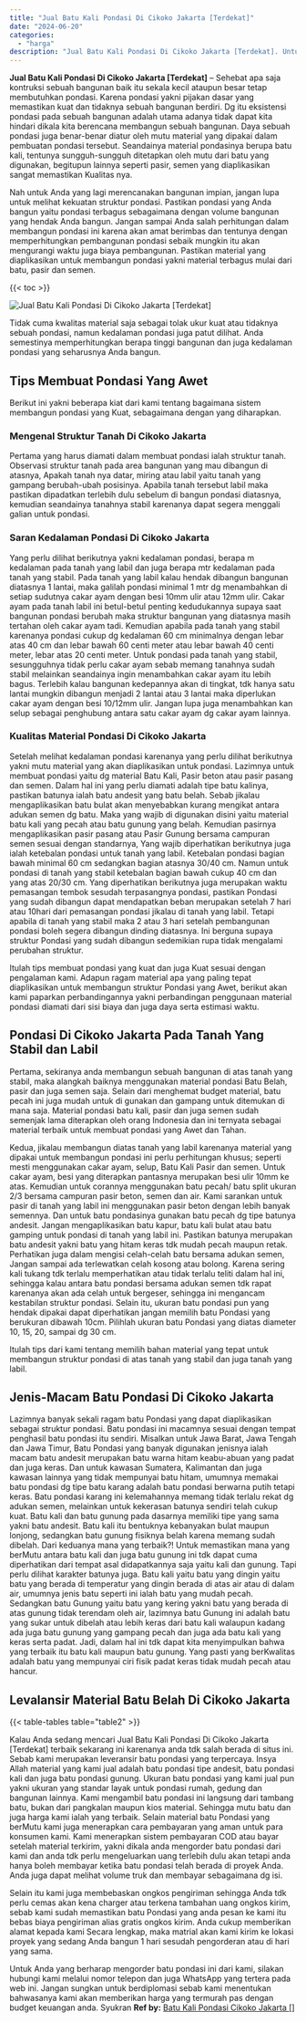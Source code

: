 ```yaml
---
title: "Jual Batu Kali Pondasi Di Cikoko Jakarta [Terdekat]"
date: "2024-06-20"
categories: 
  - "harga"
description: "Jual Batu Kali Pondasi Di Cikoko Jakarta [Terdekat]. Untuk Anda yang berharap mengorder batu pondasi ini dari kami, silakan hubungi kami melalui nomor telepo..."
---
```


**Jual Batu Kali Pondasi Di Cikoko Jakarta \[Terdekat\]** – Sehebat apa saja kontruksi sebuah bangunan baik itu sekala kecil ataupun besar tetap membutuhkan pondasi. Karena pondasi yakni pijakan dasar yang memastikan kuat dan tidaknya sebuah bangunan berdiri. Dg itu eksistensi pondasi pada sebuah bangunan adalah utama adanya tidak dapat kita hindari dikala kita berencana membangun sebuah bangunan. Daya sebuah pondasi juga benar-benar diatur oleh mutu material yang dipakai dalam pembuatan pondasi tersebut. Seandainya material pondasinya berupa batu kali, tentunya sungguh-sungguh ditetapkan oleh mutu dari batu yang digunakan, begitupun lainnya seperti pasir, semen yang diaplikasikan sangat memastikan Kualitas nya.

Nah untuk Anda yang lagi merencanakan bangunan impian, jangan lupa untuk melihat kekuatan struktur pondasi. Pastikan pondasi yang Anda bangun yaitu pondasi terbagus sebagaimana dengan volume bangunan yang hendak Anda bangun. Jangan sampai Anda salah perhitungan dalam membangun pondasi ini karena akan amat berimbas dan tentunya dengan memperhitungkan pembangunan pondasi sebaik mungkin itu akan mengurangi waktu juga biaya pembangunan. Pastikan material yang diaplikasikan untuk membangun pondasi yakni material terbagus mulai dari batu, pasir dan semen.

{{< toc >}}

![Jual Batu Kali Pondasi Di Cikoko Jakarta [Terdekat]](/images/jual-batu-kali-20.png)

Tidak cuma kwalitas material saja sebagai tolak ukur kuat atau tidaknya sebuah pondasi, namun kedalaman pondasi juga patut dilihat. Anda semestinya memperhitungkan berapa tinggi bangunan dan juga kedalaman pondasi yang seharusnya Anda bangun.

## Tips Membuat Pondasi Yang Awet

Berikut ini yakni beberapa kiat dari kami tentang bagaimana sistem membangun pondasi yang Kuat, sebagaimana dengan yang diharapkan.

### Mengenal Struktur Tanah Di Cikoko Jakarta

Pertama yang harus diamati dalam membuat pondasi ialah struktur tanah. Observasi struktur tanah pada area bangunan yang mau dibangun di atasnya, Apakah tanah nya datar, miring atau labil yaitu tanah yang gampang berubah-ubah posisinya. Apabila tanah tersebut labil maka pastikan dipadatkan terlebih dulu sebelum di bangun pondasi diatasnya, kemudian seandainya tanahnya stabil karenanya dapat segera menggali galian untuk pondasi.

### Saran Kedalaman Pondasi Di Cikoko Jakarta

Yang perlu dilihat berikutnya yakni kedalaman pondasi, berapa m kedalaman pada tanah yang labil dan juga berapa mtr kedalaman pada tanah yang stabil. Pada tanah yang labil kalau hendak dibangun bangunan diatasnya 1 lantai, maka galilah pondasi minimal 1 mtr dg menambahkan di setiap sudutnya cakar ayam dengan besi 10mm ulir atau 12mm ulir. Cakar ayam pada tanah labil ini betul-betul penting kedudukannya supaya saat bangunan pondasi berubah maka struktur bangunan yang diatasnya masih tertahan oleh cakar ayam tadi. Kemudian apabila pada tanah yang stabil karenanya pondasi cukup dg kedalaman 60 cm minimalnya dengan lebar atas 40 cm dan lebar bawah 60 centi meter atau lebar bawah 40 centi meter, lebar atas 20 centi meter. Untuk pondasi pada tanah yang stabil, sesungguhnya tidak perlu cakar ayam sebab memang tanahnya sudah stabil melainkan seandainya ingin menambahkan cakar ayam itu lebih bagus. Terlebih kalau bangunan kedepannya akan di tingkat, tdk hanya satu lantai mungkin dibangun menjadi 2 lantai atau 3 lantai maka diperlukan cakar ayam dengan besi 10/12mm ulir. Jangan lupa juga menambahkan kan selup sebagai penghubung antara satu cakar ayam dg cakar ayam lainnya.

### Kualitas Material Pondasi Di Cikoko Jakarta

Setelah melihat kedalaman pondasi karenanya yang perlu dilihat berikutnya yakni mutu material yang akan diaplikasikan untuk pondasi. Lazimnya untuk membuat pondasi yaitu dg material Batu Kali, Pasir beton atau pasir pasang dan semen. Dalam hal ini yang perlu diamati adalah tipe batu kalinya, pastikan batunya ialah batu andesit yang batu belah. Sebab jikalau mengaplikasikan batu bulat akan menyebabkan kurang mengikat antara adukan semen dg batu. Maka yang wajib di digunakan disini yaitu material batu kali yang pecah atau batu gunung yang belah. Kemudian pasirnya mengaplikasikan pasir pasang atau Pasir Gunung bersama campuran semen sesuai dengan standarnya, Yang wajib diperhatikan berikutnya juga ialah ketebalan pondasi untuk tanah yang labil. Ketebalan pondasi bagian bawah minimal 60 cm sedangkan bagian atasnya 30/40 cm. Namun untuk pondasi di tanah yang stabil ketebalan bagian bawah cukup 40 cm dan yang atas 20/30 cm. Yang diperhatikan berikutnya juga merupakan waktu pemasangan tembok sesudah terpasangnya pondasi, pastikan Pondasi yang sudah dibangun dapat mendapatkan beban merupakan setelah 7 hari atau 10hari dari pemasangan pondasi jikalau di tanah yang labil. Tetapi apabila di tanah yang stabil maka 2 atau 3 hari setelah pembangunan pondasi boleh segera dibangun dinding diatasnya. Ini berguna supaya struktur Pondasi yang sudah dibangun sedemikian rupa tidak mengalami perubahan struktur.

Itulah tips membuat pondasi yang kuat dan juga Kuat sesuai dengan pengalaman kami. Adapun ragam material apa yang paling tepat diaplikasikan untuk membangun struktur Pondasi yang Awet, berikut akan kami paparkan perbandingannya yakni perbandingan penggunaan material pondasi diamati dari sisi biaya dan juga daya serta estimasi waktu.

## Pondasi Di Cikoko Jakarta Pada Tanah Yang Stabil dan Labil

Pertama, sekiranya anda membangun sebuah bangunan di atas tanah yang stabil, maka alangkah baiknya menggunakan material pondasi Batu Belah, pasir dan juga semen saja. Selain dari menghemat budget material, batu pecah ini juga mudah untuk di gunakan dan gampang untuk ditemukan di mana saja. Material pondasi batu kali, pasir dan juga semen sudah semenjak lama diterapkan oleh orang Indonesia dan ini ternyata sebagai material terbaik untuk membuat pondasi yang Awet dan Tahan.

Kedua, jikalau membangun diatas tanah yang labil karenanya material yang dipakai untuk membangun pondasi ini perlu perhitungan khusus; seperti mesti menggunakan cakar ayam, selup, Batu Kali Pasir dan semen. Untuk cakar ayam, besi yang diterapkan pantasnya merupakan besi ulir 10mm ke atas. Kemudian untuk corannya menggunakan batu pecah/ batu split ukuran 2/3 bersama campuran pasir beton, semen dan air. Kami sarankan untuk pasir di tanah yang labil ini menggunakan pasir beton dengan lebih banyak semennya. Dan untuk batu pondasinya gunakan batu pecah dg tipe batunya andesit. Jangan mengaplikasikan batu kapur, batu kali bulat atau batu gamping untuk pondasi di tanah yang labil ini. Pastikan batunya merupakan batu andesit yakni batu yang hitam keras tdk mudah pecah maupun retak. Perhatikan juga dalam mengisi celah-celah batu bersama adukan semen, Jangan sampai ada terlewatkan celah kosong atau bolong. Karena sering kali tukang tdk terlalu memperhatikan atau tidak terlalu teliti dalam hal ini, sehingga kalau antara batu pondasi bersama adukan semen tdk rapat karenanya akan ada celah untuk bergeser, sehingga ini mengancam kestabilan struktur pondasi. Selain itu, ukuran batu pondasi pun yang hendak dipakai dapat diperhatikan jangan memilih batu Pondasi yang berukuran dibawah 10cm. Pilihlah ukuran batu Pondasi yang diatas diameter 10, 15, 20, sampai dg 30 cm.

Itulah tips dari kami tentang memilih bahan material yang tepat untuk membangun struktur pondasi di atas tanah yang stabil dan juga tanah yang labil.

## Jenis-Macam Batu Pondasi Di Cikoko Jakarta

Lazimnya banyak sekali ragam batu Pondasi yang dapat diaplikasikan sebagai struktur pondasi. Batu pondasi ini macamnya sesuai dengan tempat penghasil batu pondasi itu sendiri. Misalkan untuk Jawa Barat, Jawa Tengah dan Jawa Timur, Batu Pondasi yang banyak digunakan jenisnya ialah macam batu andesit merupakan batu warna hitam keabu-abuan yang padat dan juga keras. Dan untuk kawasan Sumatera, Kalimantan dan juga kawasan lainnya yang tidak mempunyai batu hitam, umumnya memakai batu pondasi dg tipe batu karang adalah batu pondasi berwarna putih tetapi keras. Batu pondasi karang ini kelemahannya memang tidak terlalu rekat dg adukan semen, melainkan untuk kekerasan batunya sendiri telah cukup kuat. Batu kali dan batu gunung pada dasarnya memiliki tipe yang sama yakni batu andesit. Batu kali itu bentuknya kebanyakan bulat maupun lonjong, sedangkan batu gunung fisiknya belah karena memang sudah dibelah. Dari keduanya mana yang terbaik?! Untuk memastikan mana yang berMutu antara batu kali dan juga batu gunung ini tdk dapat cuma diperhatikan dari tempat asal didapatkannya saja yaitu kali dan gunung. Tapi perlu dilihat karakter batunya juga. Batu kali yaitu batu yang dingin yaitu batu yang berada di temperatur yang dingin berada di atas air atau di dalam air, umumnya jenis batu seperti ini ialah batu yang mudah pecah. Sedangkan batu Gunung yaitu batu yang kering yakni batu yang berada di atas gunung tidak terendam oleh air, lazimnya batu Gunung ini adalah batu yang sukar untuk dibelah atau lebih keras dari batu kali walaupun kadang ada juga batu gunung yang gampang pecah dan juga ada batu kali yang keras serta padat. Jadi, dalam hal ini tdk dapat kita menyimpulkan bahwa yang terbaik itu batu kali maupun batu gunung. Yang pasti yang berKwalitas adalah batu yang mempunyai ciri fisik padat keras tidak mudah pecah atau hancur.

## Levalansir Material Batu Belah Di Cikoko Jakarta

{{< table-tables table="table2" >}}

Kalau Anda sedang mencari Jual Batu Kali Pondasi Di Cikoko Jakarta \[Terdekat\] terbaik sekarang ini karenanya anda tdk salah berada di situs ini. Sebab kami merupakan leveransir batu pondasi yang terpercaya. Insya Allah material yang kami jual adalah batu pondasi tipe andesit, batu pondasi kali dan juga batu pondasi gunung. Ukuran batu pondasi yang kami jual pun yakni ukuran yang standar layak untuk pondasi rumah, gedung dan bangunan lainnya. Kami mengambil batu pondasi ini langsung dari tambang batu, bukan dari pangkalan maupun kios material. Sehingga mutu batu dan juga harga kami ialah yang terbaik. Selain material batu Pondasi yang berMutu kami juga menerapkan cara pembayaran yang aman untuk para konsumen kami. Kami menerapkan sistem pembayaran COD atau bayar setelah material terkirim, yakni dikala anda mengorder batu pondasi dari kami dan anda tdk perlu mengeluarkan uang terlebih dulu akan tetapi anda hanya boleh membayar ketika batu pondasi telah berada di proyek Anda. Anda juga dapat melihat volume truk dan membayar sebagaimana dg isi.

Selain itu kami juga membebaskan ongkos pengiriman sehingga Anda tdk perlu cemas akan kena charger atau terkena tambahan uang ongkos kirim, sebab kami sudah memastikan batu Pondasi yang anda pesan ke kami itu bebas biaya pengiriman alias gratis ongkos kirim. Anda cukup memberikan alamat kepada kami Secara lengkap, maka matrial akan kami kirim ke lokasi proyek yang sedang Anda bangun 1 hari sesudah pengorderan atau di hari yang sama.

Untuk Anda yang berharap mengorder batu pondasi ini dari kami, silakan hubungi kami melalui nomor telepon dan juga WhatsApp yang tertera pada web ini. Jangan sungkan untuk berdiplomasi sebab kami menentukan bahwasanya kami akan memberikan harga yang termurah pas dengan budget keuangan anda. Syukran
**Ref by:** [Batu Kali Pondasi Cikoko Jakarta []](https://id.wikipedia.org/wiki/Batu)
